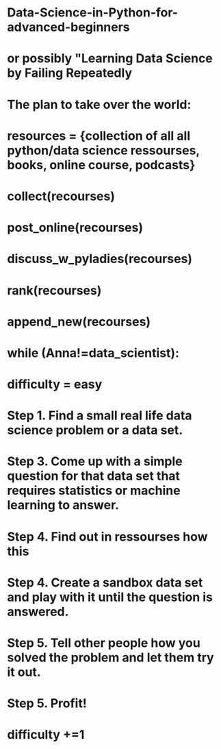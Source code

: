 # Data-Science-in-Python-for-advanced-beginners
# or possibly "Learning Data Science by Failing Repeatedly
# The plan to take over the world:

# resources = {collection of all all python/data science ressourses, books, online course, podcasts}
# collect(recourses)
# post_online(recourses)
# discuss_w_pyladies(recourses)
# rank(recourses)
# append_new(recourses)

# while (Anna!=data_scientist): 
#   difficulty = easy
#   Step 1. Find a small real life data science problem or a data set.
#   Step 3. Come up with a simple question for that data set that requires statistics or machine learning to answer.  
#   Step 4. Find out in ressourses how this 
#   Step 4. Create a sandbox data set and play with it until the question is answered.
#   Step 5. Tell other people how you solved the problem and let them try it out.
#   Step 5. Profit!
#   difficulty +=1

